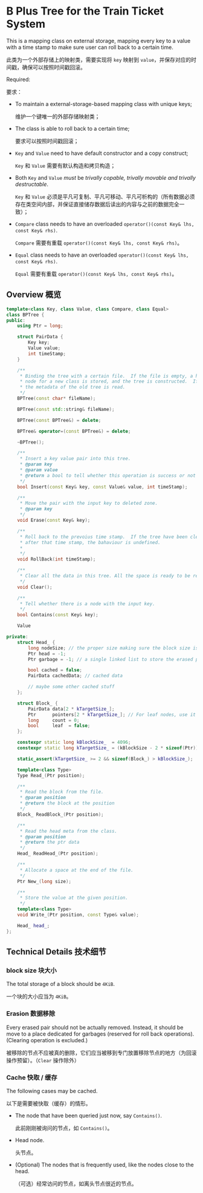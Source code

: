 # B Plus Tree for the Train Ticket System

This is a mapping class on external storage, mapping every key to a value with a time stamp to make sure user can roll back to a certain time.

此类为一个外部存储上的映射类，需要实现将 `key` 映射到 `value`，并保存对应的时间戳，确保可以按照时间戳回滚。

Required:

要求：

- To maintain a external-storage-based mapping class with unique keys;

  维护一个键唯一的外部存储映射类；

- The class is able to roll back to a certain time;

  要求可以按照时间戳回滚；

- `Key` and `Value` need to have default constructor and a copy construct;

  `Key` 和 `Value` 需要有默认构造和拷贝构造；

- Both `Key` and `Value` *must* be *trivally copable, trivally movable and
  trivally destructable*.

  `Key` 和 `Value` 必须是平凡可复制、平凡可移动、平凡可析构的（所有数据必须存在类空间内部，并保证直接储存数据后读出的内容与之前的数据完全一致）；

- `Compare` class needs to have an overloaded
  `operator()(const Key& lhs, const Key& rhs)`.

  `Compare` 需要有重载 `operator()(const Key& lhs, const Key& rhs)`。

- `Equal` class needs to have an overloaded
  `operator()(const Key& lhs, const Key& rhs)`.

  `Equal` 需要有重载 `operator()(const Key& lhs, const Key& rhs)`。

## Overview 概览

```c++
template<class Key, class Value, class Compare, class Equal>
class BPTree {
public:
    using Ptr = long;

    struct PairData {
        Key key;
        Value value;
        int timeStamp;
    }

    /**
     * Binding the tree with a certain file.  If the file is empty, a head
     * node for a new class is stored, and the tree is constructed.  If not,
     * the metadata of the old tree is read.
     */
    BPTree(const char* fileName);

    BPTree(const std::string& fileName);

    BPTree(const BPTree&) = delete;

    BPTree& operator=(const BPTree&) = delete;

    ~BPTree();

    /**
     * Insert a key value pair into this tree.
     * @param key
     * @param value
     * @return a bool to tell whether this operation is success or not
     */
    bool Insert(const Key& key, const Value& value, int timeStamp);

    /**
     * Move the pair with the input key to deleted zone.
     * @param key
     */
    void Erase(const Key& key);

    /**
     * Roll back to the prevoius time stamp.  If the tree have been cleared
     * after that time stamp, the bahaviour is undefined.
     *
     */
    void RollBack(int timeStamp);

    /**
     * Clear all the data in this tree. All the space is ready to be reused.
     */
    void Clear();

    /**
     * Tell whether there is a node with the input key.
     */
    bool Contains(const Key& key);

    Value

private:
    struct Head_ {
        long nodeSize; // the proper size making sure the block size is 4KiB
        Ptr head = -1;
        Ptr garbage = -1; // a single linked list to store the erased pair(s)

        bool cached = false;
        PairData cachedData; // cached data

        // maybe some other cached stuff
    };

    struct Block_ {
        PairData data[2 * kTargetSize_];
        Ptr      pointers[2 * kTargetSize_]; // For leaf nodes, use it as linked pointer to other leafs
        long     count = 0;
        bool     leaf  = false;
    };

    constexpr static long kBlockSize_  = 4096;
    constexpr static long kTargetSize_ = (kBlockSize - 2 * sizeof(Ptr)) / (sizeof(Ptr) + sizeof(PairData)) / 2 - 1;

    static_assert(kTargetSize_ >= 2 && sizeof(Block_) > kBlockSize_);

    template<class Type>
    Type Read_(Ptr position);

    /**
     * Read the block from the file.
     * @param position
     * @return the block at the position
     */
    Block_ ReadBlock_(Ptr position);

    /**
     * Read the head meta from the class.
     * @param position
     * @return the ptr data
     */
    Head_ ReadHead_(Ptr position);

    /**
     * Allocate a space at the end of the file.
     */
    Ptr New_(long size);

    /**
     * Store the value at the given position.
     */
    template<class Type>
    void Write_(Ptr position, const Type& value);

    Head_ head_;
};
```
## Technical Details 技术细节

### block size 块大小

The total storage of a block should be `4KiB`.

一个块的大小应当为 `4KiB`。

### Erasion 数据移除

Every erased pair should not be actually removed.  Instead, it should be move
to a place dedicated for garbages (reserved for roll back operations).
(Clearing operation is excluded.)

被移除的节点不应被真的删除，它们应当被移到专门放置移除节点的地方（为回滚操作预留）。（`Clear` 操作除外）

### Cache 快取 / 缓存

The following cases may be cached.

以下是需要被快取（缓存）的情形。

- The node that have been queried just now, say `Contains()`.

  此前刚刚被询问的节点，如 `Contains()`。

- Head node.

  头节点。

- (Optional) The nodes that is frequently used, like the nodes close to the head.

  （可选）经常访问的节点，如离头节点很近的节点。

